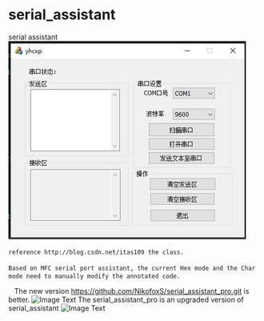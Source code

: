 # serial_assistant
serial assistant
![Image Text](https://raw.githubusercontent.com/NikofoxS/serial_assistant/master/yhcxp/serial_assistant.JPG)

    reference http://blog.csdn.net/itas109 the class.
    
    Based on MFC serial port assistant, the current Hex mode and the Char mode need to manually modify the annotated code.
    The new version https://github.com/NikofoxS/serial_assistant_pro.git is better.
    ![Image Text](https://raw.githubusercontent.com/NikofoxS/serial_assistant_pro/master/yhcxp/yhcxp.PNG)
    The serial_assistant_pro is an upgraded version of serial_assistant
![Image Text](https://raw.githubusercontent.com/NikofoxS/serial_assistant_pro/master/yhcxp/yhcxp.PNG)
